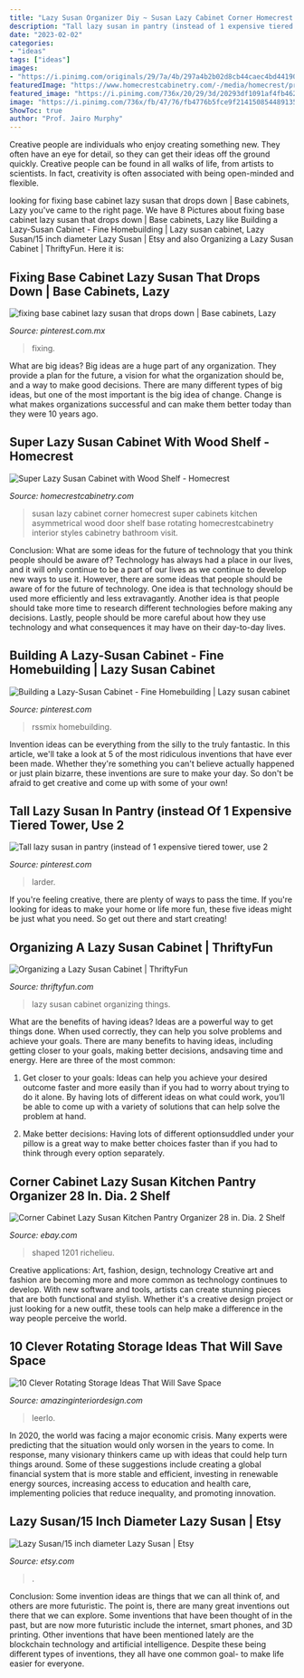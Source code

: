 ```yaml
---
title: "Lazy Susan Organizer Diy ~ Susan Lazy Cabinet Corner Homecrest Super Cabinets Kitchen Asymmetrical Wood Door Shelf Base Rotating Homecrestcabinetry Interior Styles Cabinetry Bathroom Visit"
description: "Tall lazy susan in pantry (instead of 1 expensive tiered tower, use 2"
date: "2023-02-02"
categories:
- "ideas"
tags: ["ideas"]
images:
- "https://i.pinimg.com/originals/29/7a/4b/297a4b2b02d8cb44caec4bd44190429c.jpg"
featuredImage: "https://www.homecrestcabinetry.com/-/media/homecrest/products/cabinet_interiors/homlzsusanasymcbrds.jpg?w=200"
featured_image: "https://i.pinimg.com/736x/20/29/3d/20293df1091af4fb462585add0886b47.jpg"
image: "https://i.pinimg.com/736x/fb/47/76/fb4776b5fce9f214150854489135d200--base-cabinets-lazy-susan.jpg"
ShowToc: true
author: "Prof. Jairo Murphy"
---
```



Creative people are individuals who enjoy creating something new. They often have an eye for detail, so they can get their ideas off the ground quickly. Creative people can be found in all walks of life, from artists to scientists. In fact, creativity is often associated with being open-minded and flexible.

	

		
looking for fixing base cabinet lazy susan that drops down | Base cabinets, Lazy you've came to the right page. We have 8 Pictures about fixing base cabinet lazy susan that drops down | Base cabinets, Lazy like Building a Lazy-Susan Cabinet - Fine Homebuilding | Lazy susan cabinet, Lazy Susan/15 inch diameter Lazy Susan | Etsy and also Organizing a Lazy Susan Cabinet | ThriftyFun. Here it is:
		
    
## Fixing Base Cabinet Lazy Susan That Drops Down | Base Cabinets, Lazy

<img loading=lazy src="https://i.pinimg.com/736x/fb/47/76/fb4776b5fce9f214150854489135d200--base-cabinets-lazy-susan.jpg" onerror="this.onerror=null;this.src='https://tse4.mm.bing.net/th?id=OIP.b2QvDEXO-XKzE5_HOTOwmQHaFi&amp;pid=15.1';" alt="fixing base cabinet lazy susan that drops down | Base cabinets, Lazy">

_Source: pinterest.com.mx_

>fixing. 

	

What are big ideas?
Big ideas are a huge part of any organization. They provide a plan for the future, a vision for what the organization should be, and a way to make good decisions. There are many different types of big ideas, but one of the most important is the big idea of change. Change is what makes organizations successful and can make them better today than they were 10 years ago.

    
## Super Lazy Susan Cabinet With Wood Shelf - Homecrest

<img loading=lazy src="https://www.homecrestcabinetry.com/-/media/homecrest/products/cabinet_interiors/homlzsusanasymcbrds.jpg?w=200" onerror="this.onerror=null;this.src='https://tse4.mm.bing.net/th?id=OIP.7h-v6xrudv56BSMv9euGCwHaLH&amp;pid=15.1';" alt="Super Lazy Susan Cabinet with Wood Shelf - Homecrest">

_Source: homecrestcabinetry.com_

>susan lazy cabinet corner homecrest super cabinets kitchen asymmetrical wood door shelf base rotating homecrestcabinetry interior styles cabinetry bathroom visit. 

	

Conclusion: What are some ideas for the future of technology that you think people should be aware of?
Technology has always had a place in our lives, and it will only continue to be a part of our lives as we continue to develop new ways to use it. However, there are some ideas that people should be aware of for the future of technology. One idea is that technology should be used more efficiently and less extravagantly. Another idea is that people should take more time to research different technologies before making any decisions. Lastly, people should be more careful about how they use technology and what consequences it may have on their day-to-day lives.

    
## Building A Lazy-Susan Cabinet - Fine Homebuilding | Lazy Susan Cabinet

<img loading=lazy src="https://i.pinimg.com/736x/20/29/3d/20293df1091af4fb462585add0886b47.jpg" onerror="this.onerror=null;this.src='https://tse1.mm.bing.net/th?id=OIP.RbUTIlr4XxzgAl2ANmKcwAHaGY&amp;pid=15.1';" alt="Building a Lazy-Susan Cabinet - Fine Homebuilding | Lazy susan cabinet">

_Source: pinterest.com_

>rssmix homebuilding. 

	

Invention ideas can be everything from the silly to the truly fantastic. In this article, we'll take a look at 5 of the most ridiculous inventions that have ever been made. Whether they're something you can't believe actually happened or just plain bizarre, these inventions are sure to make your day. So don't be afraid to get creative and come up with some of your own!

    
## Tall Lazy Susan In Pantry (instead Of 1 Expensive Tiered Tower, Use 2

<img loading=lazy src="https://i.pinimg.com/originals/29/7a/4b/297a4b2b02d8cb44caec4bd44190429c.jpg" onerror="this.onerror=null;this.src='https://tse1.mm.bing.net/th?id=OIP.Y-7rOEvWSzVb_NN5tkDcVQHaJ4&amp;pid=15.1';" alt="Tall lazy susan in pantry (instead of 1 expensive tiered tower, use 2">

_Source: pinterest.com_

>larder. 

	

If you're feeling creative, there are plenty of ways to pass the time. If you're looking for ideas to make your home or life more fun, these five ideas might be just what you need. So get out there and start creating!

    
## Organizing A Lazy Susan Cabinet | ThriftyFun

<img loading=lazy src="https://img.thrfun.com/img/007/073/organizing_a_lazy_susan_cabinet_l1.jpg" onerror="this.onerror=null;this.src='https://tse1.mm.bing.net/th?id=OIP.dVrwYzMR8zl3zAbdA0SqHQHaJ4&amp;pid=15.1';" alt="Organizing a Lazy Susan Cabinet | ThriftyFun">

_Source: thriftyfun.com_

>lazy susan cabinet organizing things. 

	

What are the benefits of having ideas?
Ideas are a powerful way to get things done. When used correctly, they can help you solve problems and achieve your goals. There are many benefits to having ideas, including getting closer to your goals, making better decisions, andsaving time and energy. Here are three of the most common: 
1. Get closer to your goals: Ideas can help you achieve your desired outcome faster and more easily than if you had to worry about trying to do it alone. By having lots of different ideas on what could work, you’ll be able to come up with a variety of solutions that can help solve the problem at hand.

2. Make better decisions: Having lots of different optionsuddled under your pillow is a great way to make better choices faster than if you had to think through every option separately.

    
## Corner Cabinet Lazy Susan Kitchen Pantry Organizer 28 In. Dia. 2 Shelf

<img loading=lazy src="https://app.skufetch.com/images.tmp/Rev_A_Shelf_32_in_H__705339_4888_0_res.jpg" onerror="this.onerror=null;this.src='https://tse4.mm.bing.net/th?id=OIP.FkzCdY1T49XT3yr5uvQTkgHaHa&amp;pid=15.1';" alt="Corner Cabinet Lazy Susan Kitchen Pantry Organizer 28 in. Dia. 2 Shelf">

_Source: ebay.com_

>shaped 1201 richelieu. 

	

Creative applications: Art, fashion, design, technology
Creative art and fashion are becoming more and more common as technology continues to develop. With new software and tools, artists can create stunning pieces that are both functional and stylish. Whether it's a creative design project or just looking for a new outfit, these tools can help make a difference in the way people perceive the world.

    
## 10 Clever Rotating Storage Ideas That Will Save Space

<img loading=lazy src="https://www.amazinginteriordesign.com/wp-content/uploads/2017/04/10-Clever-Rotating-Storage-Ideas-That-Will-Save-Space-3.jpg" onerror="this.onerror=null;this.src='https://tse2.mm.bing.net/th?id=OIP.OU1_VGP5hwDEwFQDc-_OMAHaLH&amp;pid=15.1';" alt="10 Clever Rotating Storage Ideas That Will Save Space">

_Source: amazinginteriordesign.com_

>leerlo. 

	

In 2020, the world was facing a major economic crisis. Many experts were predicting that the situation would only worsen in the years to come. In response, many visionary thinkers came up with ideas that could help turn things around. Some of these suggestions include creating a global financial system that is more stable and efficient, investing in renewable energy sources, increasing access to education and health care, implementing policies that reduce inequality, and promoting innovation.

    
## Lazy Susan/15 Inch Diameter Lazy Susan | Etsy

<img loading=lazy src="https://i.etsystatic.com/27756630/r/il/de5b9c/2926380574/il_fullxfull.2926380574_9apj.jpg" onerror="this.onerror=null;this.src='https://tse4.mm.bing.net/th?id=OIP.HPWX2mVVhj9kVyMQzzyjSwHaJ4&amp;pid=15.1';" alt="Lazy Susan/15 inch diameter Lazy Susan | Etsy">

_Source: etsy.com_

>. 

	

Conclusion: Some invention ideas are things that we can all think of, and others are more futuristic. The point is, there are many great inventions out there that we can explore.
Some inventions that have been thought of in the past, but are now more futuristic include the internet, smart phones, and 3D printing. Other inventions that have been mentioned lately are the blockchain technology and artificial intelligence. Despite these being different types of inventions, they all have one common goal- to make life easier for everyone.

